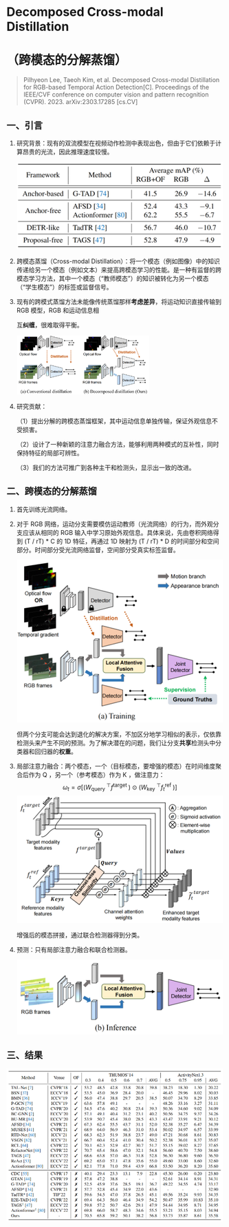 # Decomposed Cross-modal Distillation

# （跨模态的分解蒸馏）

> Pilhyeon Lee, Taeoh Kim, et al. Decomposed Cross-modal Distillation for RGB-based Temporal Action Detection[C]. Proceedings of the IEEE/CVF conference on computer vision and pattern recognition (CVPR). 2023. arXiv:2303.17285 [cs.CV]

## 一、引言

1. 研究背景：现有的双流模型在视频动作检测中表现出色，但由于它们依赖于计算昂贵的光流，因此推理速度较慢。

   <img src="images/145.png" alt="145" style="zoom:50%;" />

2. 跨模态蒸馏（Cross-modal Distillation）：将一个模态（例如图像）中的知识传递给另一个模态（例如文本）来提高跨模态学习的性能。是一种有监督的跨模态学习方法，其中一个模态（“教师模态”）的知识被转化为另一个模态（“学生模态”）的标签或监督信号。

3. 现有的跨模式蒸馏方法未能像传统蒸馏那样**考虑差异**，将运动知识直接传输到 RGB 模型，RGB 和运动信息相

   互**纠缠**，很难取得平衡。

   <img src="images/146.png" alt="146" style="zoom:30%;" />

4. 研究贡献：

   （1）提出分解的跨模态蒸馏框架，其中运动信息单独传输，保证外观信息不受损害。

   （2）设计了一种新颖的注意力融合方法，能够利用两种模式的互补性，同时保持特征的局部可辨性。

   （3）我们的方法可推广到各种主干和检测头，显示出一致的改进。

## 二、跨模态的分解蒸馏

1. 首先训练光流网络。

2. 对于 RGB 网络，运动分支需要模仿运动教师（光流网络）的行为，而外观分支应该从相同的 RGB 输入中学习原始外观信息。具体来说，先由卷积网络得到 (T / rT) \* C 的 1D 特征，再通过 1D 映射为 (T / rT) \* D 的时间部分和空间部分。时间部分受光流网络监督，空间部分受真实标签监督。

   <img src="images/147.png" alt="147" style="zoom:50%;" />

   但两个分支可能会达到退化的解决方案，不加区分地学习相似的表示，仅依靠检测头来产生不同的预测。为了解决潜在的问题，我们让分支**共享**检测头中分类器和回归器的**权重**。

3. 局部注意力融合：两个模态，一个（目标模态，要增强的模态）在时间维度聚合后作为 Q ，另一个（参考模态）作为 K ，做注意力：
   $$
   \omega_t=\sigma\left[\left(W_{\text {query }}^{\top} f^{\text {target }}\right) \odot\left(W_{\text {key }}^{\top} f_t^{\text {ref }}\right)\right]
   $$
   <img src="images/148.png" alt="148" style="zoom:50%;" />

   增强后的模态拼接，通过联合检测器得到分类。

4. 预测：只有局部注意力融合和联合检测器。

   <img src="images/149.png" alt="149" style="zoom:50%;" />

## 三、结果

![150](images/150.png)